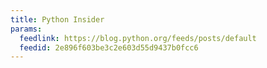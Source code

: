 ```yaml
---
title: Python Insider
params:
  feedlink: https://blog.python.org/feeds/posts/default
  feedid: 2e896f603be3c2e603d55d9437b0fcc6
---
```

